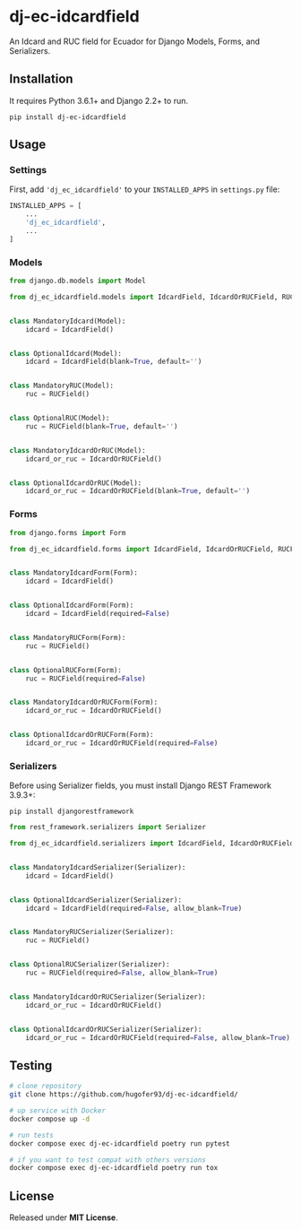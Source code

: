 # dj-ec-idcardfield

An Idcard and RUC field for Ecuador for Django Models, Forms, and Serializers.


## Installation

It requires Python 3.6.1+ and Django 2.2+ to run.

`pip install dj-ec-idcardfield`


## Usage

### Settings

First, add `'dj_ec_idcardfield'` to your `INSTALLED_APPS` in `settings.py` file:

```python
INSTALLED_APPS = [
    ...
    'dj_ec_idcardfield',
    ...
]
```

### Models

```python
from django.db.models import Model

from dj_ec_idcardfield.models import IdcardField, IdcardOrRUCField, RUCField


class MandatoryIdcard(Model):
    idcard = IdcardField()


class OptionalIdcard(Model):
    idcard = IdcardField(blank=True, default='')


class MandatoryRUC(Model):
    ruc = RUCField()


class OptionalRUC(Model):
    ruc = RUCField(blank=True, default='')


class MandatoryIdcardOrRUC(Model):
    idcard_or_ruc = IdcardOrRUCField()


class OptionalIdcardOrRUC(Model):
    idcard_or_ruc = IdcardOrRUCField(blank=True, default='')
```

### Forms

```python
from django.forms import Form

from dj_ec_idcardfield.forms import IdcardField, IdcardOrRUCField, RUCField


class MandatoryIdcardForm(Form):
    idcard = IdcardField()


class OptionalIdcardForm(Form):
    idcard = IdcardField(required=False)


class MandatoryRUCForm(Form):
    ruc = RUCField()


class OptionalRUCForm(Form):
    ruc = RUCField(required=False)


class MandatoryIdcardOrRUCForm(Form):
    idcard_or_ruc = IdcardOrRUCField()


class OptionalIdcardOrRUCForm(Form):
    idcard_or_ruc = IdcardOrRUCField(required=False)
```

### Serializers

Before using Serializer fields, you must install Django REST Framework 3.9.3+:

`pip install djangorestframework`


```python
from rest_framework.serializers import Serializer

from dj_ec_idcardfield.serializers import IdcardField, IdcardOrRUCField, RUCField


class MandatoryIdcardSerializer(Serializer):
    idcard = IdcardField()


class OptionalIdcardSerializer(Serializer):
    idcard = IdcardField(required=False, allow_blank=True)


class MandatoryRUCSerializer(Serializer):
    ruc = RUCField()


class OptionalRUCSerializer(Serializer):
    ruc = RUCField(required=False, allow_blank=True)


class MandatoryIdcardOrRUCSerializer(Serializer):
    idcard_or_ruc = IdcardOrRUCField()


class OptionalIdcardOrRUCSerializer(Serializer):
    idcard_or_ruc = IdcardOrRUCField(required=False, allow_blank=True)
```


## Testing

```bash
# clone repository
git clone https://github.com/hugofer93/dj-ec-idcardfield/

# up service with Docker
docker compose up -d

# run tests
docker compose exec dj-ec-idcardfield poetry run pytest

# if you want to test compat with others versions
docker compose exec dj-ec-idcardfield poetry run tox
```


## License
Released under __MIT License__.
